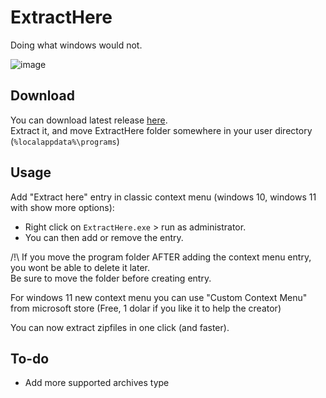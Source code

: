 # ExtractHere
Doing what windows would not.

![image](https://github.com/Odizinne/ExtractHere/assets/102679854/410aabab-6c63-4ef5-af99-2a7ab76b6c9a)

## Download

You can download latest release [here](https://github.com/Odizinne/ExtractHere/releases/latest).  
Extract it, and move ExtractHere folder somewhere in your user directory (`%localappdata%\programs`)

## Usage

Add "Extract here" entry in classic context menu (windows 10, windows 11 with show more options):

- Right click on `ExtractHere.exe` > run as administrator.  
- You can then add or remove the entry.

/!\ If you move the program folder AFTER adding the context menu entry, you wont be able to delete it later.  
Be sure to move the folder before creating entry.

For windows 11 new context menu you can use "Custom Context Menu" from microsoft store (Free, 1 dolar if you like it to help the creator)

You can now extract zipfiles in one click (and faster).

## To-do
- Add more supported archives type
